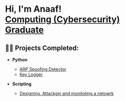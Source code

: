 <h1>Hi, I'm Anaaf! <br/><a href="https://github.com/ItzAnu17">Computing (Cybersecurity) Graduate</a>

<h2>👨‍💻 Projects Completed:</h2>

- <b>Python</b>
  - [ARP Spoofing Detector](https://github.com/joshmadakor1/Algorithms-Practice)
  - [Key Logger](https://github.com/joshmadakor1/Algorithms-Practice)
    
- <b>Scripting</b>
  - [Designing, Attackgin and monitoting a netowrk](https://github.com/joshmadakor1/4chan-Image-Analysis-Middleware-C964) <b>







